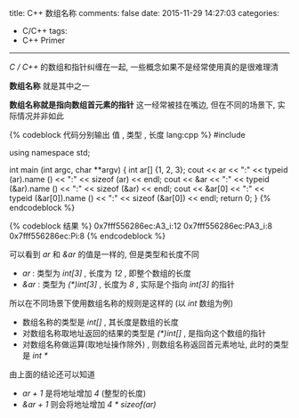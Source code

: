 title: C++ 数组名称
comments: false
date: 2015-11-29 14:27:03
categories: 
  - C/C++
tags:
  - C++ Primer
---

_C / C++_ 的数组和指针纠缠在一起, 一些概念如果不是经常使用真的是很难理清

__数组名称__ 就是其中之一

<!--more-->

__数组名称就是指向数组首元素的指针__ 这一经常被挂在嘴边, 但在不同的场景下, 实际情况并非如此

{% codeblock 代码分别输出 值 , 类型 , 长度 lang:cpp %}
#include <iostream>

using namespace std;

int main (int argc, char **argv)
{
  int ar[] {1, 2, 3};
  cout << ar << ":" << typeid (ar).name () << ":" << sizeof (ar) << endl;
  cout << &ar << ":" << typeid (&ar).name () << ":" << sizeof (&ar) << endl;
  cout << &ar[0] << ":" << typeid (&ar[0]).name () << ":" << sizeof (&ar[0]) << endl;
  return 0;
}
{% endcodeblock %}

{% codeblock 结果 %}
0x7fff556286ec:A3_i:12
0x7fff556286ec:PA3_i:8
0x7fff556286ec:Pi:8
{% endcodeblock %}



可以看到 _ar_ 和 _&ar_ 的值是一样的, 但是类型和长度不同

* _ar_ : 类型为 _int[3]_ , 长度为 _12_ , 即整个数组的长度
* _&ar_ : 类型为 _(*)int[3]_ , 长度为 _8_ , 实际是个指向 _int[3]_ 的指针 

所以在不同场景下使用数组名称的规则是这样的 (以 _int_ 数组为例)

* 数组名称的类型是 _int[]_ , 其长度是数组的长度
* 对数组名称取地址返回的结果的类型是 _(*)int[]_ , 是指向这个数组的指针
* 对数组名称做运算(取地址操作除外) , 则数组名称返回首元素地址, 此时的类型是 _int *_


由上面的结论还可以知道

* _ar + 1_ 是将地址增加 _4_ (整型的长度)
* _&ar + 1_ 则会将地址增加 _4 * sizeof(ar)_
